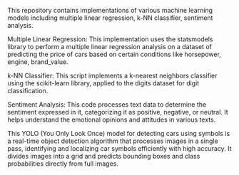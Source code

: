 This repository contains implementations of various machine learning models including multiple linear regression, k-NN classifier, sentiment analysis.

Multiple Linear Regression: This implementation uses the statsmodels library to perform a multiple linear regression analysis on a dataset of predicting the price of cars based on certain conditions like horsepower, engine, brand_value.

k-NN Classifier: This script implements a k-nearest neighbors classifier using the scikit-learn library, applied to the digits dataset for digit classification.

Sentiment Analysis: This code processes text data to determine the sentiment expressed in it, categorizing it as positive, negative, or neutral. It helps understand the emotional opinions and attitudes in various texts.

This YOLO (You Only Look Once) model for detecting cars using symbols is a real-time object detection algorithm that processes images in a single pass, identifying and localizing car symbols efficiently with high accuracy. It divides images into a grid and predicts bounding boxes and class probabilities directly from full images.
